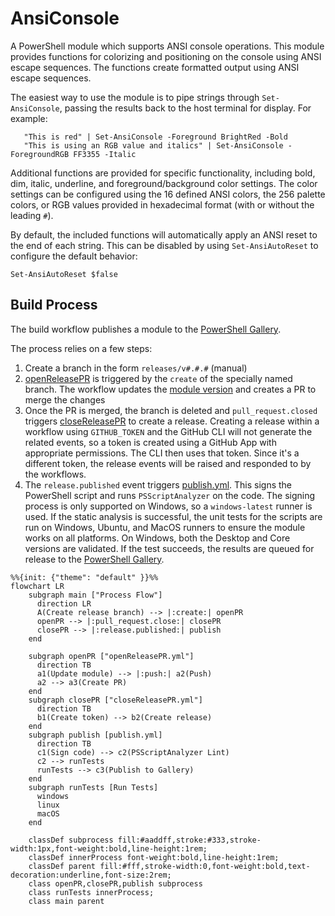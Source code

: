 # AnsiConsole

A PowerShell module which supports ANSI console operations. This module provides
functions for colorizing and positioning on the console using ANSI escape
sequences. The functions create formatted output using ANSI escape sequences.

The easiest way to use the module is to pipe strings through `Set-AnsiConsole`,
passing the results back to the host terminal for display. For example:

```pwsh
   "This is red" | Set-AnsiConsole -Foreground BrightRed -Bold
   "This is using an RGB value and italics" | Set-AnsiConsole -ForegroundRGB FF3355 -Italic
```

Additional functions are provided for specific functionality, including bold, dim,
italic, underline, and foreground/background color settings. The color settings can
be configured using the 16 defined ANSI colors, the 256 palette colors, or RGB values
provided in hexadecimal format (with or without the leading `#`).

By default, the included functions will automatically apply an ANSI reset to the end
of each string. This can be disabled by using `Set-AnsiAutoReset` to configure the
default behavior:

```pwsh
Set-AnsiAutoReset $false
```

## Build Process
The build workflow publishes a module to the [PowerShell Gallery](https://www.powershellgallery.com/packages/AnsiConsole).

The process relies on a few steps:

1. Create a branch in the form `releases/v#.#.#` (manual)
2. [openReleasePR](.github/workflows/openReleasePR.yml) is triggered by the `create` of the specially named branch.
   The workflow updates the [module version](src/AnsiConsole.psd1) and creates a PR to merge the changes
3. Once the PR is merged, the branch is deleted and `pull_request.closed` triggers [closeReleasePR](.github/workflows/closeReleasePR.yml)
   to create a release. Creating a release within a workflow using `GITHUB_TOKEN` and the GitHub CLI will not generate the related events,
   so a token is created using a GitHub App with appropriate permissions. The CLI then uses that token. Since it's a different token,
   the release events will be raised and responded to by the workflows.
4. The `release.published` event triggers [publish.yml](.github/workflows/publish.yml). This signs the PowerShell script and runs
   `PSScriptAnalyzer` on the code. The signing process is only supported on Windows, so a `windows-latest` runner is used. If the
   static analysis is successful, the unit tests for the scripts are run on Windows, Ubuntu, and MacOS runners to ensure the module
   works on all platforms. On Windows, both the Desktop and Core versions are validated. If the test succeeds, the results are queued
   for release to the [PowerShell Gallery](https://www.powershellgallery.com/packages/AnsiConsole).

```mermaid
%%{init: {"theme": "default" }}%%
flowchart LR
    subgraph main ["Process Flow"]
      direction LR
      A(Create release branch) --> |:create:| openPR
      openPR --> |:pull_request.close:| closePR
      closePR --> |:release.published:| publish
    end

    subgraph openPR ["openReleasePR.yml"]
      direction TB
      a1(Update module) --> |:push:| a2(Push)
      a2 --> a3(Create PR)
    end
    subgraph closePR ["closeReleasePR.yml"]
      direction TB
      b1(Create token) --> b2(Create release)
    end
    subgraph publish [publish.yml]
      direction TB
      c1(Sign code) --> c2(PSScriptAnalyzer Lint)
      c2 --> runTests
      runTests --> c3(Publish to Gallery)
    end
    subgraph runTests [Run Tests]
      windows
      linux
      macOS
    end

    classDef subprocess fill:#aaddff,stroke:#333,stroke-width:1px,font-weight:bold,line-height:1rem;
    classDef innerProcess font-weight:bold,line-height:1rem;
    classDef parent fill:#fff,stroke-width:0,font-weight:bold,text-decoration:underline,font-size:2rem;
    class openPR,closePR,publish subprocess
    class runTests innerProcess;
    class main parent
```
